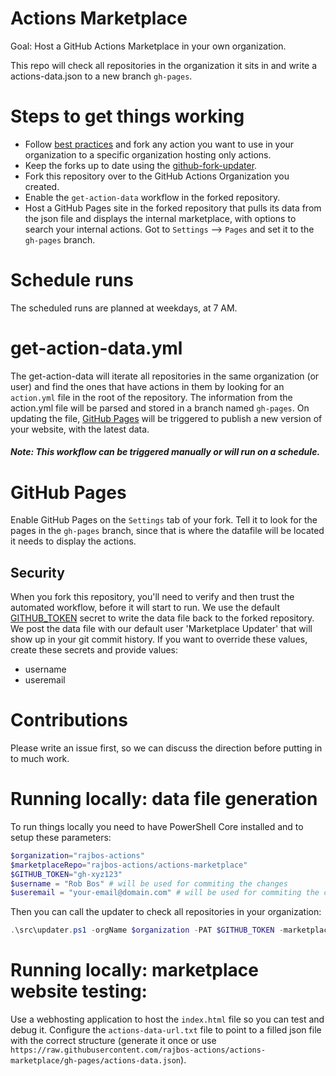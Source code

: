 # Actions Marketplace
Goal: Host a GitHub Actions Marketplace in your own organization.

This repo will check all repositories in the organization it sits in and write a actions-data.json to a new branch `gh-pages`.

# Steps to get things working
* Follow [best practices](https://devopsjournal.io/blog/2021/02/06/GitHub-Actions-Forking-Repositories) and fork any action you want to use in your organization to a specific organization hosting only actions.
* Keep the forks up to date using the [github-fork-updater](https://github.com/rajbos/github-fork-updater).
* Fork this repository over to the GitHub Actions Organization you created.
* Enable the `get-action-data` workflow in the forked repository.
* Host a GitHub Pages site in the forked repository that pulls its data from the json file and displays the internal marketplace, with options to search your internal actions. Got to `Settings` --> `Pages` and set it to the `gh-pages` branch.

# Schedule runs
The scheduled runs are planned at weekdays, at 7 AM.

# get-action-data.yml
The get-action-data will iterate all repositories in the same organization (or user) and find the ones that have actions in them by looking for an `action.yml` file in the root of the repository. The information from the action.yml file will be parsed and stored in a branch named `gh-pages`. On updating the file, [GitHub Pages](https://pages.github.com/) will be triggered to publish a new version of your website, with the latest data.
##### Note: This workflow can be triggered manually or will run on a schedule.

# GitHub Pages
Enable GitHub Pages on the `Settings` tab of your fork. Tell it to look for the pages in the `gh-pages` branch, since that is where the datafile will be located it needs to display the actions.


## Security 
When you fork this repository, you'll need to verify and then trust the automated workflow, before it will start to run. We use the default [GITHUB_TOKEN](https://docs.github.com/en/actions/reference/authentication-in-a-workflow) secret to write the data file back to the forked repository. We post the data file with our default user 'Marketplace Updater' that will show up in your git commit history. If you want to override these values, create these secrets and provide values:
* username
* useremail
# Contributions
<TODO> Please write an issue first, so we can discuss the direction before putting in to much work.

# Running locally: data file generation
To run things locally you need to have PowerShell Core installed and to setup these parameters:

``` PowerShell
$organization="rajbos-actions"
$marketplaceRepo="rajbos-actions/actions-marketplace"
$GITHUB_TOKEN="gh-xyz123"
$username = "Rob Bos" # will be used for commiting the changes
$useremail = "your-email@domain.com" # will be used for commiting the changes
```

Then you can call the updater to check all repositories in your organization:
``` PowerShell
.\src\updater.ps1 -orgName $organization -PAT $GITHUB_TOKEN -marketplaceRepo $marketplaceRepo -userName $username -userEmail $useremail
```

# Running locally: marketplace website testing:
Use a webhosting application to host the `index.html` file so you can test and debug it. Configure the `actions-data-url.txt` file to point to a filled json file with the correct structure (generate it once or use `https://raw.githubusercontent.com/rajbos-actions/actions-marketplace/gh-pages/actions-data.json`).